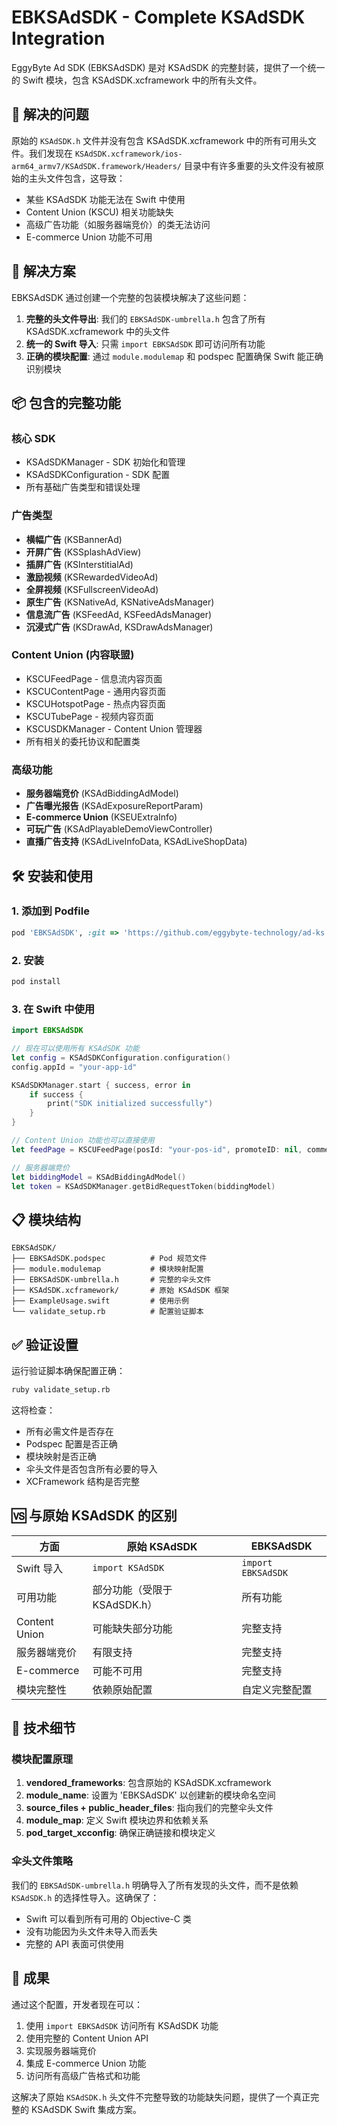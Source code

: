 # EBKSAdSDK - Complete KSAdSDK Integration

EggyByte Ad SDK (EBKSAdSDK) 是对 KSAdSDK 的完整封装，提供了一个统一的 Swift 模块，包含 KSAdSDK.xcframework 中的所有头文件。

## 🎯 解决的问题

原始的 `KSAdSDK.h` 文件并没有包含 KSAdSDK.xcframework 中的所有可用头文件。我们发现在 `KSAdSDK.xcframework/ios-arm64_armv7/KSAdSDK.framework/Headers/` 目录中有许多重要的头文件没有被原始的主头文件包含，这导致：

- 某些 KSAdSDK 功能无法在 Swift 中使用
- Content Union (KSCU) 相关功能缺失
- 高级广告功能（如服务器端竞价）的类无法访问
- E-commerce Union 功能不可用

## 🚀 解决方案

EBKSAdSDK 通过创建一个完整的包装模块解决了这些问题：

1. **完整的头文件导出**: 我们的 `EBKSAdSDK-umbrella.h` 包含了所有 KSAdSDK.xcframework 中的头文件
2. **统一的 Swift 导入**: 只需 `import EBKSAdSDK` 即可访问所有功能
3. **正确的模块配置**: 通过 `module.modulemap` 和 podspec 配置确保 Swift 能正确识别模块

## 📦 包含的完整功能

### 核心 SDK
- KSAdSDKManager - SDK 初始化和管理
- KSAdSDKConfiguration - SDK 配置
- 所有基础广告类型和错误处理

### 广告类型
- **横幅广告** (KSBannerAd)
- **开屏广告** (KSSplashAdView) 
- **插屏广告** (KSInterstitialAd)
- **激励视频** (KSRewardedVideoAd)
- **全屏视频** (KSFullscreenVideoAd)
- **原生广告** (KSNativeAd, KSNativeAdsManager)
- **信息流广告** (KSFeedAd, KSFeedAdsManager)
- **沉浸式广告** (KSDrawAd, KSDrawAdsManager)

### Content Union (内容联盟)
- KSCUFeedPage - 信息流内容页面
- KSCUContentPage - 通用内容页面
- KSCUHotspotPage - 热点内容页面
- KSCUTubePage - 视频内容页面
- KSCUSDKManager - Content Union 管理器
- 所有相关的委托协议和配置类

### 高级功能
- **服务器端竞价** (KSAdBiddingAdModel)
- **广告曝光报告** (KSAdExposureReportParam)
- **E-commerce Union** (KSEUExtraInfo)
- **可玩广告** (KSAdPlayableDemoViewController)
- **直播广告支持** (KSAdLiveInfoData, KSAdLiveShopData)

## 🛠 安装和使用

### 1. 添加到 Podfile

```ruby
pod 'EBKSAdSDK', :git => 'https://github.com/eggybyte-technology/ad-ks.git', :tag => 'v1.0.0'
```

### 2. 安装

```bash
pod install
```

### 3. 在 Swift 中使用

```swift
import EBKSAdSDK

// 现在可以使用所有 KSAdSDK 功能
let config = KSAdSDKConfiguration.configuration()
config.appId = "your-app-id"

KSAdSDKManager.start { success, error in
    if success {
        print("SDK initialized successfully")
    }
}

// Content Union 功能也可以直接使用
let feedPage = KSCUFeedPage(posId: "your-pos-id", promoteID: nil, comment: nil)

// 服务器端竞价
let biddingModel = KSAdBiddingAdModel()
let token = KSAdSDKManager.getBidRequestToken(biddingModel)
```

## 📋 模块结构

```
EBKSAdSDK/
├── EBKSAdSDK.podspec          # Pod 规范文件
├── module.modulemap           # 模块映射配置
├── EBKSAdSDK-umbrella.h       # 完整的伞头文件
├── KSAdSDK.xcframework/       # 原始 KSAdSDK 框架
├── ExampleUsage.swift         # 使用示例
└── validate_setup.rb          # 配置验证脚本
```

## ✅ 验证设置

运行验证脚本确保配置正确：

```bash
ruby validate_setup.rb
```

这将检查：
- 所有必需文件是否存在
- Podspec 配置是否正确
- 模块映射是否正确
- 伞头文件是否包含所有必要的导入
- XCFramework 结构是否完整

## 🆚 与原始 KSAdSDK 的区别

| 方面 | 原始 KSAdSDK | EBKSAdSDK |
|------|-------------|-----------|
| Swift 导入 | `import KSAdSDK` | `import EBKSAdSDK` |
| 可用功能 | 部分功能（受限于 KSAdSDK.h） | 所有功能 |
| Content Union | 可能缺失部分功能 | 完整支持 |
| 服务器端竞价 | 有限支持 | 完整支持 |
| E-commerce | 可能不可用 | 完整支持 |
| 模块完整性 | 依赖原始配置 | 自定义完整配置 |

## 🔧 技术细节

### 模块配置原理

1. **vendored_frameworks**: 包含原始的 KSAdSDK.xcframework
2. **module_name**: 设置为 'EBKSAdSDK' 以创建新的模块命名空间
3. **source_files + public_header_files**: 指向我们的完整伞头文件
4. **module_map**: 定义 Swift 模块边界和依赖关系
5. **pod_target_xcconfig**: 确保正确链接和模块定义

### 伞头文件策略

我们的 `EBKSAdSDK-umbrella.h` 明确导入了所有发现的头文件，而不是依赖 `KSAdSDK.h` 的选择性导入。这确保了：

- Swift 可以看到所有可用的 Objective-C 类
- 没有功能因为头文件未导入而丢失
- 完整的 API 表面可供使用

## 🎉 成果

通过这个配置，开发者现在可以：

1. 使用 `import EBKSAdSDK` 访问所有 KSAdSDK 功能
2. 使用完整的 Content Union API
3. 实现服务器端竞价
4. 集成 E-commerce Union 功能
5. 访问所有高级广告格式和功能

这解决了原始 `KSAdSDK.h` 头文件不完整导致的功能缺失问题，提供了一个真正完整的 KSAdSDK Swift 集成方案。